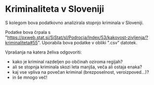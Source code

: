 # Kriminaliteta v Sloveniji

S kolegom bova podatkovno analizirala stopnjo kriminala v Sloveniji.

Podatke bova črpala s "https://pxweb.stat.si/SiStat/sl/Podrocja/Index/53/kakovost-zivljenja/?kriminaliteta#55". Uporabila bova podatke v obliki ".csv" datotek.

Vprašanja na katera želiva odgovoriti:	
- kako je kriminal razdeljen po občinah oziroma regijah?
- ali se stopnja kriminala skozi leta manjša, veča ali ostaja enaka?
- kaj vse vpliva na povečan kriminal (brezposelnost, veroizpoved...)?
- in še mnogo več!
